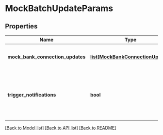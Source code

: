 # MockBatchUpdateParams

## Properties
Name | Type | Description | Notes
------------ | ------------- | ------------- | -------------
**mock_bank_connection_updates** | [**list[MockBankConnectionUpdate]**](MockBankConnectionUpdate.md) | List of mock bank connection updates | 
**trigger_notifications** | **bool** | Whether this call should trigger the dispatching of notifications. Default is &#39;false&#39;. | [optional] [default to False]

[[Back to Model list]](../README.md#documentation-for-models) [[Back to API list]](../README.md#documentation-for-api-endpoints) [[Back to README]](../README.md)


